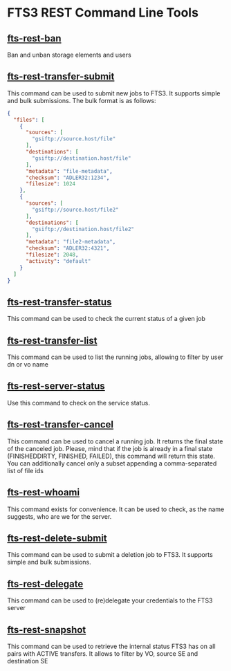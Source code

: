 # FTS3 REST Command Line Tools
## [fts-rest-ban](fts-rest-ban.md)
Ban and unban storage elements and users

## [fts-rest-transfer-submit](fts-rest-transfer-submit.md)
This command can be used to submit new jobs to FTS3. It supports simple and bulk submissions. The bulk
format is as follows:

```json
{
  "files": [
    {
      "sources": [
        "gsiftp://source.host/file"
      ],
      "destinations": [
        "gsiftp://destination.host/file"
      ],
      "metadata": "file-metadata",
      "checksum": "ADLER32:1234",
      "filesize": 1024
    },
    {
      "sources": [
        "gsiftp://source.host/file2"
      ],
      "destinations": [
        "gsiftp://destination.host/file2"
      ],
      "metadata": "file2-metadata",
      "checksum": "ADLER32:4321",
      "filesize": 2048,
      "activity": "default"
    }
  ]
}
```


## [fts-rest-transfer-status](fts-rest-transfer-status.md)
This command can be used to check the current status of a given job

## [fts-rest-transfer-list](fts-rest-transfer-list.md)
This command can be used to list the running jobs, allowing to filter by user dn or vo name

## [fts-rest-server-status](fts-rest-server-status.md)
Use this command to check on the service status.

## [fts-rest-transfer-cancel](fts-rest-transfer-cancel.md)
This command can be used to cancel a running job.  It returns the final state of the canceled job.
Please, mind that if the job is already in a final state (FINISHEDDIRTY, FINISHED, FAILED),
this command will return this state.
You can additionally cancel only a subset appending a comma-separated list of file ids


## [fts-rest-whoami](fts-rest-whoami.md)
This command exists for convenience. It can be used to check, as the name suggests,
who are we for the server.


## [fts-rest-delete-submit](fts-rest-delete-submit.md)
This command can be used to submit a deletion job to FTS3. It supports simple and bulk submissions.


## [fts-rest-delegate](fts-rest-delegate.md)
This command can be used to (re)delegate your credentials to the FTS3 server

## [fts-rest-snapshot](fts-rest-snapshot.md)
This command can be used to retrieve the internal status FTS3 has on all pairs with ACTIVE transfers.
It allows to filter by VO, source SE and destination SE

